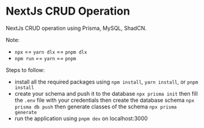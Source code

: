 # NextJs CRUD Operation
NextJs CRUD operation using Prisma, MySQL, ShadCN.

Note:
* `npx` == `yarn dlx` == `pnpm dlx`
* `npm run` == `yarn` == `pnpm`

Steps to follow:
* install all the required packages using `npm install`, `yarn install`, or `pnpm install`
* create your schema and push it to the database
    `npx prisma init`
then fill the `.env` file with your credentials
then create the database schema
    `npx prisma db push`
then generate classes of the schema
    `npx prisma generate`
* run the application using `pnpm dev` on localhost:3000
